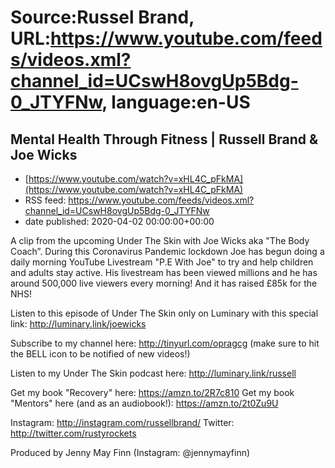 # Source:Russel Brand, URL:https://www.youtube.com/feeds/videos.xml?channel_id=UCswH8ovgUp5Bdg-0_JTYFNw, language:en-US

## Mental Health Through Fitness | Russell Brand & Joe Wicks
 - [https://www.youtube.com/watch?v=xHL4C_pFkMA](https://www.youtube.com/watch?v=xHL4C_pFkMA)
 - RSS feed: https://www.youtube.com/feeds/videos.xml?channel_id=UCswH8ovgUp5Bdg-0_JTYFNw
 - date published: 2020-04-02 00:00:00+00:00

A clip from the upcoming Under The Skin with Joe Wicks aka  "The Body Coach”.
During this Coronavirus Pandemic lockdown Joe has begun doing a daily morning YouTube Livestream "P.E With Joe" to try and help children and adults stay active.
His livestream has been viewed millions and he has around 500,000 live viewers every morning! And it has raised £85k for the NHS!

Listen to this episode of Under The Skin only on Luminary with this special link:
http://luminary.link/joewicks

Subscribe to my channel here: http://tinyurl.com/opragcg
(make sure to hit the BELL icon to be notified of new videos!)

Listen to my Under The Skin podcast here: 
http://luminary.link/russell

Get my book "Recovery" here: https://amzn.to/2R7c810
Get my book "Mentors" here (and as an audiobook!): https://amzn.to/2t0Zu9U

Instagram: http://instagram.com/russellbrand/
Twitter: http://twitter.com/rustyrockets

Produced by Jenny May Finn (Instagram: @jennymayfinn)

